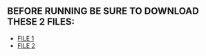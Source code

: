 ## BEFORE RUNNING BE SURE TO DOWNLOAD THESE 2 FILES:

- [FILE 1](http://millionsongdataset.com/sites/default/files/lastfm/lastfm_subset.zip)
- [FILE 2](http://millionsongdataset.com/pages/getting-dataset#subset)

